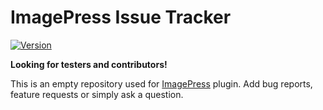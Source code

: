 # ImagePress Issue Tracker

[![Version](https://raw.githubusercontent.com/wolffe/imagepress/master/imagepress-version.svg)](https://getbutterfly.com/wordpress-plugins/imagepress/)

**Looking for testers and contributors!**

This is an empty repository used for [ImagePress](https://getbutterfly.com/wordpress-plugins/imagepress/) plugin. Add bug reports, feature requests or simply ask a question.
